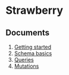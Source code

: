 # Strawberry

## Documents

1. [Getting started](https://strawberry.rocks/docs)
2. [Schema basics](https://strawberry.rocks/docs/general/schema-basics)
3. [Queries](https://strawberry.rocks/docs/general/queries)
4. [Mutations](https://strawberry.rocks/docs/general/mutations)
